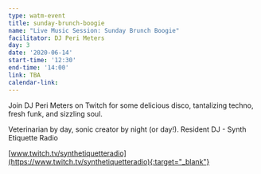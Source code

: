 ```yaml
---
type: watm-event
title: sunday-brunch-boogie
name: "Live Music Session: Sunday Brunch Boogie"
facilitator: DJ Peri Meters
day: 3
date: '2020-06-14'
start-time: '12:30'
end-time: '14:00'
link: TBA
calendar-link:
---
```


Join DJ Peri Meters on Twitch for some delicious disco, tantalizing techno, fresh funk, and sizzling soul.

Veterinarian by day, sonic creator by night (or day!). Resident DJ - Synth Etiquette Radio

[www.twitch.tv/synthetiquetteradio](https://www.twitch.tv/synthetiquetteradio){:target="_blank"}
